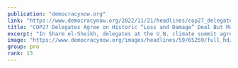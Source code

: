 ```yaml
---
publication: "democracynow.org"
link: "https://www.democracynow.org/2022/11/21/headlines/cop27_delegates_agree_on_historic_loss_and_damage_deal_but_make_no_progress_on_climate_catastrophe"
title: "COP27 Delegates Agree on Historic “Loss and Damage” Deal But Make No Progress on Climate Catastrophe"
excerpt: "In Sharm el-Sheikh, delegates at the U.N. climate summit agreed on Sunday to establish a landmark “loss and damage” fund to help the Global South deal with the worst effects of the climate catastrophe"
image: "https://www.democracynow.org/images/headlines/59/65259/full_hd/h1-COP-extinction.jpg"
group: pro
rank: 13
---
```

